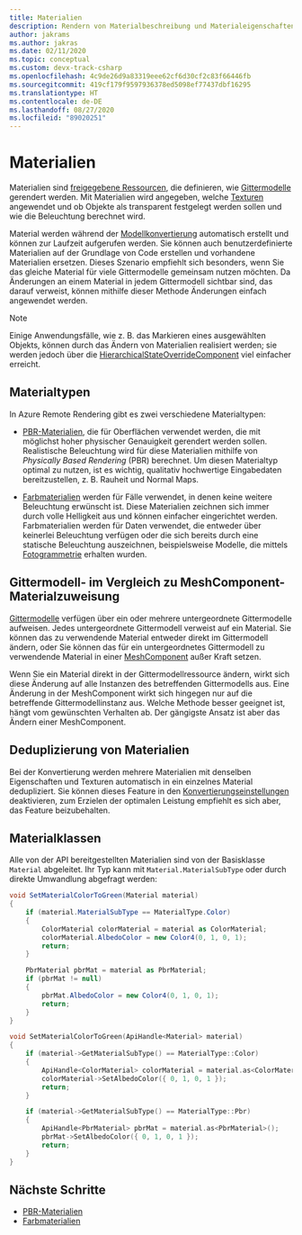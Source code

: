 ```yaml
---
title: Materialien
description: Rendern von Materialbeschreibung und Materialeigenschaften
author: jakrams
ms.author: jakras
ms.date: 02/11/2020
ms.topic: conceptual
ms.custom: devx-track-csharp
ms.openlocfilehash: 4c9de26d9a83319eee62cf6d30cf2c83f66446fb
ms.sourcegitcommit: 419cf179f9597936378ed5098ef77437dbf16295
ms.translationtype: HT
ms.contentlocale: de-DE
ms.lasthandoff: 08/27/2020
ms.locfileid: "89020251"
---
```

# <a name="materials"></a>Materialien

Materialien sind [freigegebene Ressourcen](../concepts/lifetime.md), die definieren, wie [Gittermodelle](meshes.md) gerendert werden. Mit Materialien wird angegeben, welche [Texturen](textures.md) angewendet und ob Objekte als transparent festgelegt werden sollen und wie die Beleuchtung berechnet wird.

Material werden während der [Modellkonvertierung](../how-tos/conversion/model-conversion.md) automatisch erstellt und können zur Laufzeit aufgerufen werden. Sie können auch benutzerdefinierte Materialien auf der Grundlage von Code erstellen und vorhandene Materialien ersetzen. Dieses Szenario empfiehlt sich besonders, wenn Sie das gleiche Material für viele Gittermodelle gemeinsam nutzen möchten. Da Änderungen an einem Material in jedem Gittermodell sichtbar sind, das darauf verweist, können mithilfe dieser Methode Änderungen einfach angewendet werden.

> [!NOTE]
> Einige Anwendungsfälle, wie z. B. das Markieren eines ausgewählten Objekts, können durch das Ändern von Materialien realisiert werden; sie werden jedoch über die [HierarchicalStateOverrideComponent](../overview/features/override-hierarchical-state.md) viel einfacher erreicht.

## <a name="material-types"></a>Materialtypen

In Azure Remote Rendering gibt es zwei verschiedene Materialtypen:

* [PBR-Materialien](../overview/features/pbr-materials.md), die für Oberflächen verwendet werden, die mit möglichst hoher physischer Genauigkeit gerendert werden sollen. Realistische Beleuchtung wird für diese Materialien mithilfe von *Physically Based Rendering* (PBR) berechnet. Um diesen Materialtyp optimal zu nutzen, ist es wichtig, qualitativ hochwertige Eingabedaten bereitzustellen, z. B. Rauheit und Normal Maps.

* [Farbmaterialien](../overview/features/color-materials.md) werden für Fälle verwendet, in denen keine weitere Beleuchtung erwünscht ist. Diese Materialien zeichnen sich immer durch volle Helligkeit aus und können einfacher eingerichtet werden. Farbmaterialien werden für Daten verwendet, die entweder über keinerlei Beleuchtung verfügen oder die sich bereits durch eine statische Beleuchtung auszeichnen, beispielsweise Modelle, die mittels [Fotogrammetrie](https://en.wikipedia.org/wiki/Photogrammetry) erhalten wurden.

## <a name="mesh-vs-meshcomponent-material-assignment"></a>Gittermodell- im Vergleich zu MeshComponent-Materialzuweisung

[Gittermodelle](meshes.md) verfügen über ein oder mehrere untergeordnete Gittermodelle aufweisen. Jedes untergeordnete Gittermodell verweist auf ein Material. Sie können das zu verwendende Material entweder direkt im Gittermodell ändern, oder Sie können das für ein untergeordnetes Gittermodell zu verwendende Material in einer [MeshComponent](meshes.md#meshcomponent) außer Kraft setzen.

Wenn Sie ein Material direkt in der Gittermodellressource ändern, wirkt sich diese Änderung auf alle Instanzen des betreffenden Gittermodells aus. Eine Änderung in der MeshComponent wirkt sich hingegen nur auf die betreffende Gittermodellinstanz aus. Welche Methode besser geeignet ist, hängt vom gewünschten Verhalten ab. Der gängigste Ansatz ist aber das Ändern einer MeshComponent.

## <a name="material-de-duplication"></a>Deduplizierung von Materialien

Bei der Konvertierung werden mehrere Materialien mit denselben Eigenschaften und Texturen automatisch in ein einzelnes Material dedupliziert. Sie können dieses Feature in den [Konvertierungseinstellungen](../how-tos/conversion/configure-model-conversion.md) deaktivieren, zum Erzielen der optimalen Leistung empfiehlt es sich aber, das Feature beizubehalten.

## <a name="material-classes"></a>Materialklassen

Alle von der API bereitgestellten Materialien sind von der Basisklasse `Material` abgeleitet. Ihr Typ kann mit `Material.MaterialSubType` oder durch direkte Umwandlung abgefragt werden:

```cs
void SetMaterialColorToGreen(Material material)
{
    if (material.MaterialSubType == MaterialType.Color)
    {
        ColorMaterial colorMaterial = material as ColorMaterial;
        colorMaterial.AlbedoColor = new Color4(0, 1, 0, 1);
        return;
    }

    PbrMaterial pbrMat = material as PbrMaterial;
    if (pbrMat != null)
    {
        pbrMat.AlbedoColor = new Color4(0, 1, 0, 1);
        return;
    }
}
```

```cpp
void SetMaterialColorToGreen(ApiHandle<Material> material)
{
    if (material->GetMaterialSubType() == MaterialType::Color)
    {
        ApiHandle<ColorMaterial> colorMaterial = material.as<ColorMaterial>();
        colorMaterial->SetAlbedoColor({ 0, 1, 0, 1 });
        return;
    }

    if (material->GetMaterialSubType() == MaterialType::Pbr)
    {
        ApiHandle<PbrMaterial> pbrMat = material.as<PbrMaterial>();
        pbrMat->SetAlbedoColor({ 0, 1, 0, 1 });
        return;
    }
}
```


## <a name="next-steps"></a>Nächste Schritte

* [PBR-Materialien](../overview/features/pbr-materials.md)
* [Farbmaterialien](../overview/features/color-materials.md)
